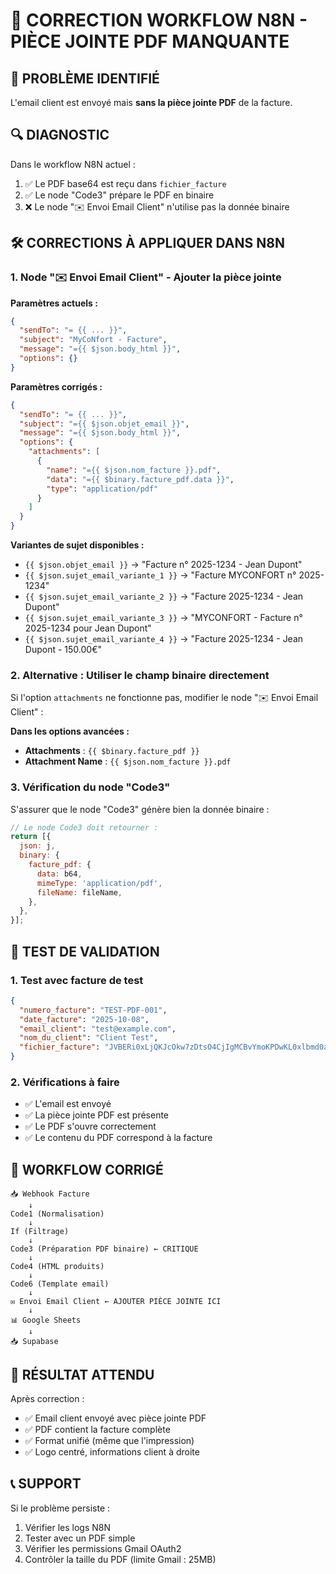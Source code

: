 # 🔧 CORRECTION WORKFLOW N8N - PIÈCE JOINTE PDF MANQUANTE

## 🐛 PROBLÈME IDENTIFIÉ
L'email client est envoyé mais **sans la pièce jointe PDF** de la facture.

## 🔍 DIAGNOSTIC
Dans le workflow N8N actuel :
1. ✅ Le PDF base64 est reçu dans `fichier_facture`
2. ✅ Le node "Code3" prépare le PDF en binaire
3. ❌ Le node "✉️ Envoi Email Client" n'utilise pas la donnée binaire

## 🛠️ CORRECTIONS À APPLIQUER DANS N8N

### 1. **Node "✉️ Envoi Email Client" - Ajouter la pièce jointe**

**Paramètres actuels :**
```json
{
  "sendTo": "= {{ ... }}",
  "subject": "MyCoNfort - Facture",
  "message": "={{ $json.body_html }}",
  "options": {}
}
```

**Paramètres corrigés :**
```json
{
  "sendTo": "= {{ ... }}",
  "subject": "={{ $json.objet_email }}",
  "message": "={{ $json.body_html }}",
  "options": {
    "attachments": [
      {
        "name": "={{ $json.nom_facture }}.pdf",
        "data": "={{ $binary.facture_pdf.data }}",
        "type": "application/pdf"
      }
    ]
  }
}
```

**Variantes de sujet disponibles :**
- `{{ $json.objet_email }}` → "Facture n° 2025-1234 - Jean Dupont"
- `{{ $json.sujet_email_variante_1 }}` → "Facture MYCONFORT n° 2025-1234"
- `{{ $json.sujet_email_variante_2 }}` → "Facture 2025-1234 - Jean Dupont"
- `{{ $json.sujet_email_variante_3 }}` → "MYCONFORT - Facture n° 2025-1234 pour Jean Dupont"
- `{{ $json.sujet_email_variante_4 }}` → "Facture 2025-1234 - Jean Dupont - 150.00€"

### 2. **Alternative : Utiliser le champ binaire directement**

Si l'option `attachments` ne fonctionne pas, modifier le node "✉️ Envoi Email Client" :

**Dans les options avancées :**
- **Attachments** : `{{ $binary.facture_pdf }}`
- **Attachment Name** : `{{ $json.nom_facture }}.pdf`

### 3. **Vérification du node "Code3"**

S'assurer que le node "Code3" génère bien la donnée binaire :

```javascript
// Le node Code3 doit retourner :
return [{
  json: j,
  binary: {
    facture_pdf: {
      data: b64,
      mimeType: 'application/pdf',
      fileName: fileName,
    },
  },
}];
```

## 🧪 TEST DE VALIDATION

### 1. **Test avec facture de test**
```json
{
  "numero_facture": "TEST-PDF-001",
  "date_facture": "2025-10-08",
  "email_client": "test@example.com",
  "nom_du_client": "Client Test",
  "fichier_facture": "JVBERi0xLjQKJcOkw7zDtsO4CjIgMCBvYmoKPDwKL0xlbmd0aCAzIDAgUgo+PgpzdHJlYW0K"
}
```

### 2. **Vérifications à faire**
- ✅ L'email est envoyé
- ✅ La pièce jointe PDF est présente
- ✅ Le PDF s'ouvre correctement
- ✅ Le contenu du PDF correspond à la facture

## 🔄 WORKFLOW CORRIGÉ

```
📥 Webhook Facture
    ↓
Code1 (Normalisation)
    ↓
If (Filtrage)
    ↓
Code3 (Préparation PDF binaire) ← CRITIQUE
    ↓
Code4 (HTML produits)
    ↓
Code6 (Template email)
    ↓
✉️ Envoi Email Client ← AJOUTER PIÈCE JOINTE ICI
    ↓
📊 Google Sheets
    ↓
📥 Supabase
```

## 🎯 RÉSULTAT ATTENDU

Après correction :
- ✅ Email client envoyé avec pièce jointe PDF
- ✅ PDF contient la facture complète
- ✅ Format unifié (même que l'impression)
- ✅ Logo centré, informations client à droite

## 📞 SUPPORT

Si le problème persiste :
1. Vérifier les logs N8N
2. Tester avec un PDF simple
3. Vérifier les permissions Gmail OAuth2
4. Contrôler la taille du PDF (limite Gmail : 25MB)
